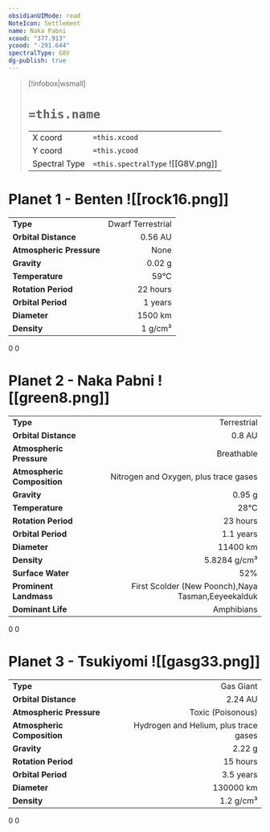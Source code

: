 ```yaml
---
obsidianUIMode: read
NoteIcon: Settlement
name: Naka Pabni
xcood: "377.913"
ycood: "-291.644"
spectralType: G8V
dg-publish: true
---
```

> [!infobox|wsmall]
> # `=this.name`
> | | |
> | - | - |
> | X coord | `=this.xcood` |
> | Y coord| `=this.ycood` |
> | Spectral Type | `=this.spectralType` ![[G8V.png]] |

# Planet 1 - Benten ![[rock16.png]]
|                             |                           |
| --------------------------- | -------------------------:|
| **Type**                    |             Dwarf Terrestrial |
| **Orbital Distance**        |   0.56 AU |
| **Atmospheric Pressure**    |       None |
| **Gravity**                 |        0.02 g |
| **Temperature**             |    59°C |
| **Rotation Period**         |  22 hours |
| **Orbital Period** | 1 years |
| **Diameter**                |      1500 km | 
| **Density**                 |    1 g/cm³ |



0
0



# Planet 2 - Naka Pabni ![[green8.png]]
|                             |                           |
| --------------------------- | -------------------------:|
| **Type**                    |             Terrestrial |
| **Orbital Distance**        |   0.8 AU |
| **Atmospheric Pressure**    |       Breathable |
| **Atmospheric Composition** |      Nitrogen and Oxygen, plus trace gases |
| **Gravity**                 |        0.95 g |
| **Temperature**             |    28°C |
| **Rotation Period**         |  23 hours |
| **Orbital Period** | 1.1 years |
| **Diameter**                |      11400 km | 
| **Density**                 |    5.8284 g/cm³ |
| **Surface Water**           |           52% | 
| **Prominent Landmass**      |         First Scolder (New Poonch),Naya Tasman,Eeyeekalduk | 
| **Dominant Life**           |         Amphibians |



0
0



# Planet 3 - Tsukiyomi ![[gasg33.png]]
|                             |                           |
| --------------------------- | -------------------------:|
| **Type**                    |             Gas Giant |
| **Orbital Distance**        |   2.24 AU |
| **Atmospheric Pressure**    |       Toxic (Poisonous) |
| **Atmospheric Composition** |      Hydrogen and Helium, plus trace gases |
| **Gravity**                 |        2.22 g |
| **Rotation Period**         |  15 hours |
| **Orbital Period** | 3.5 years |
| **Diameter**                |      130000 km | 
| **Density**                 |    1.2 g/cm³ |



0
0



